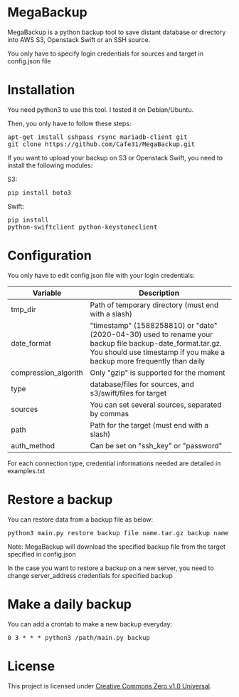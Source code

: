 # MegaBackup
MegaBackup is a python backup tool to save distant database or directory into AWS S3, Openstack Swift or an SSH source.

You only have to specify login credentials for sources and target in config.json file

<h1>Installation</h1>

You need python3 to use this tool. I tested it on Debian/Ubuntu.

Then, you only have to follow these steps:
<pre>
apt-get install sshpass rsync mariadb-client git
git clone https://github.com/Cafe31/MegaBackup.git
</pre>

If you want to upload your backup on S3 or Openstack Swift, you need to install the following modules:

S3:<pre>pip install boto3</pre>
Swift:<pre>pip install python-swiftclient python-keystoneclient</pre>

<h1>Configuration</h1>

You only have to edit config.json file with your login credentials:

| Variable     | Description                                                  |
| ------------ | ------------------------------------------------------------ |
| tmp_dir    | Path of temporary directory (must end with a slash)   |
| date_format   | "timestamp" (1588258810) or "date" (2020-04-30) used to rename your backup file backup-date_format.tar.gz. You should use timestamp if you make a backup more frequently than daily |
| compression_algorith | Only "gzip" is supported for the moment   |
| type  | database/files for sources, and s3/swift/files for target |
| sources | You can set several sources, separated by commas |
| path | Path for the target (must end with a slash) |
| auth_method | Can be set on "ssh_key" or "password" |

For each connection type, credential informations needed are detailed in examples.txt

<h1>Restore a backup</h1>

You can restore data from a backup file as below:
<pre>python3 main.py restore backup_file_name.tar.gz backup_name_to_restore other_backup_name_to_restore</pre>

Note: MegaBackup will download the specified backup file from the target specified in config.json

In the case you want to restore a backup on a new server, you need to change server_address credentials for specified backup

<h1>Make a daily backup</h1>

You can add a crontab to make a new backup everyday:
<pre>0 3 * * * python3 /path/main.py backup</pre>

<h1>License</h1>

This project is licensed under <a href="https://choosealicense.com/licenses/cc0-1.0/">Creative Commons Zero v1.0 Universal</a>.

